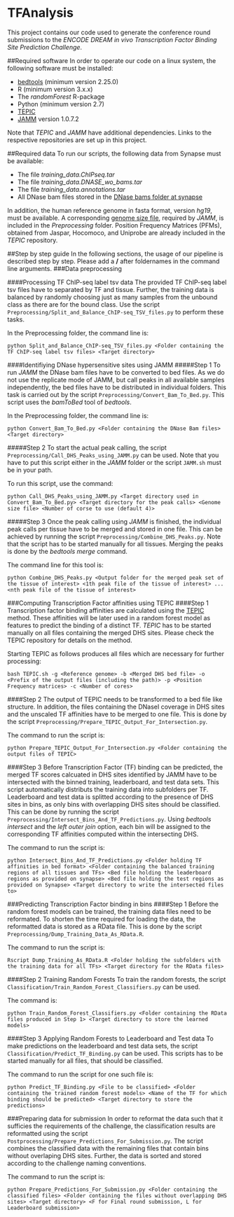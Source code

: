 # TFAnalysis
This project contains our code used to generate the conference round submissions to the _ENCODE DREAM in vivo Transcription Factor Binding Site Prediction Challenge_.

##Required software
In order to operate our code on a linux system, the following software must be installed:
- [bedtools](https://github.com/arq5x/bedtools2) (minimum version 2.25.0)
- R (minimum version 3.x.x)
- The _randomForest_ R-package
- Python (minimum version 2.7)
- [TEPIC](https://github.com/SchulzLab/TEPIC)
- [JAMM](https://github.com/mahmoudibrahim/JAMM/releases) version 1.0.7.2

Note that _TEPIC_ and _JAMM_ have additional dependencies. Links to the respective repositories are set up in this project.

##Required data
To run our scripts, the following data from Synapse must be available:
- The file *training_data.ChIPseq.tar*
- The file *training_data.DNASE_wo_bams.tar*
- The file *training_data.annotations.tar*
- All DNase bam files stored in the [DNase bams folder at synapse](https://www.synapse.org/#!Synapse:syn6176232)

In addition, the human reference genome in fasta format, version *hg19*, must be available. A corresponding [genome size file](Preprocessing/Genome_Size_File_For_JAMM.txt), required by *JAMM*,
is included in the *Preprocessing* folder. 
Position Frequency Matrices (PFMs), obtained from Jaspar, Hocomoco, and Uniprobe are already included in the _TEPIC_ repository.

##Step by step guide
In the following sections, the usage of our pipeline is described step by step.
Please add a **/** after foldernames in the command line arguments.
###Data preprocessing

####Processing TF ChIP-seq label tsv data
The provided TF ChIP-seq label tsv files have to separated by TF and tissue. Further, the training data is balanced by randomly choosing
just as many samples from the unbound class as there are for the bound class. 
Use the script `Preprocessing/Split_and_Balance_ChIP-seq_TSV_files.py` to perform these tasks. 

In the Preprocessing folder, the command line is:
```
python Split_and_Balance_ChIP-seq_TSV_files.py <Folder containing the TF ChIP-seq label tsv files> <Target directory>
```

####Identifiying DNase hypersensitive sites using JAMM
#####Step 1
To run *JAMM* the DNase bam files have to be converted to bed files. As we do not use the replicate mode of JAMM, but call peaks in all available samples
independently, the bed files have to be distributed in individual folders. This task is carried out by the script `Preprocessing/Convert_Bam_To_Bed.py`.
This script uses the *bamToBed* tool of *bedtools*.

In the Preprocessing folder, the command line is:
```
python Convert_Bam_To_Bed.py <Folder containing the DNase Bam files> <Target directory>
```

#####Step 2
To start the actual peak calling, the script `Preprocessing/Call_DHS_Peaks_using_JAMM.py` can be used. Note that you have to put this script either in the *JAMM* folder
or the script `JAMM.sh` must be in your path. 

To run this script, use the command:
```
python Call_DHS_Peaks_using_JAMM.py <Target directory used in Convert_Bam_To_Bed.py> <Target directory for the peak calls> <Genome size file> <Number of corse to use (default 4)>
```

#####Step 3
Once the peak calling using *JAMM* is finished, the individual peak calls per tissue have to be merged and stored in one file. This can be achieved by running the script
`Preprocessing/Combine_DHS_Peaks.py`. Note that the script has to be started manually for all tissues. Merging the peaks is done by the *bedtools* *merge* command. 

The command line for this tool is:
```
python Combine_DHS_Peaks.py <Output folder for the merged peak set of the tissue of interest> <1th peak file of the tissue of interest> ... <nth peak file of the tissue of interest>
```

###Computing Transcription Factor affinities using TEPIC
####Step 1
Transcription factor binding affinities are calculated using the [TEPIC](https://github.com/SchulzLab/TEPIC) method. 
These affinities will be later used in a random forest model as features to predict the binding of a distinct TF.
*TEPIC* has to be started manually on all files containing the merged DHS sites.
Please check the TEPIC repository for details on the method. 

Starting TEPIC as follows produces all files which are necessary for further processing:
```
bash TEPIC.sh -g <Reference genome> -b <Merged DHS bed file> -o <Prefix of the output files (including the path)> -p <Position Frequency matrices> -c <Number of cores>
```

####Step 2
The output of TEPIC needs to be transformed to a bed file like structure. In addition, the files containing the DNaseI coverage in DHS sites and the unscaled TF affinities have to be merged to one file.
This is done by the script `Preprocessing/Prepare_TEPIC_Output_For_Intersection.py`.

The command to run the script is:
```
python Prepare_TEPIC_Output_For_Intersection.py <Folder containing the output files of TEPIC>
```

####Step 3
Before Transcription Factor (TF) binding can be predicted, the merged TF scores calcuated in DHS sites identified by JAMM have to be intersected with the binned training, leaderboard, and test data sets.
This script automatically distributs the training data into subfolders per TF. Leaderboard and test data is splitted according to the presence of DHS sites in bins, as only bins with overlapping DHS sites should be classified.
This can be done by running the script `Preprocessing/Intersect_Bins_And_TF_Predictions.py`. 
Using *bedtools* *intersect* and the *left outer join* option, each bin will be assigned to the corresponding TF affinities computed within the intersecting DHS.

The command to run the script is:
```
python Intersect_Bins_And_TF_Predictions.py <Folder holding TF affinities in bed format> <Folder containing the balanced training regions of all tissues and TFs> <Bed file holding the leaderboard regions as provided on synapse> <Bed file holding the test regions as provided on Synapse> <Target directory to write the intersected files to>
```

###Predicting Transcription Factor binding in bins
####Step 1
Before the random forest models can be trained, the training data files need to be reformated. To shorten the time required for loading the data, the reformatted data is stored as a RData file.
This is done by the script `Preprocessing/Dump_Training_Data_As_RData.R`.

The command to run the script is:
```
Rscript Dump_Training_As_RData.R <Folder holding the subfolders with the training data for all TFs> <Target directory for the RData files>
```
####Step 2 Training Random Forests
To train the random forests, the script `Classification/Train_Random_Forest_Classifiers.py` can be used.

The command is:
```
python Train_Random_Forest_Classifiers.py <Folder containing the RData files produced in Step 1> <Target directory to store the learned models>
```
####Step 3 Applying Random Forests to Leaderboard and Test data
To make predictions on the leaderboard and test data sets, the script `Classification/Predict_TF_Binding.py` can be used. This scripts has to be started manually
for all files, that should be classified.

The command to run the script for one such file is:
```
python Predict_TF_Binding.py <File to be classified> <Folder containing the trained random forest models> <Name of the TF for which binding should be predicted> <Target directory to store the predictions> 
```
###Preparing data for submission
In order to reformat the data such that it sufficies the requirements of the challenge, the classification results are reformatted using the script `Postprocessing/Prepare_Predictions_For_Submission.py`.
The script combines the classified data with the remaining files that contain bins without overlaping DHS sites. 
Further, the data is sorted and stored according to the challenge naming conventions.

The command to run the script is:
```
python Prepare_Predictions_For_Submission.py <Folder containing the classified files> <Folder containing the files without overlapping DHS sites> <Target directory> <F for Final round submission, L for Leaderboard submission>
```
